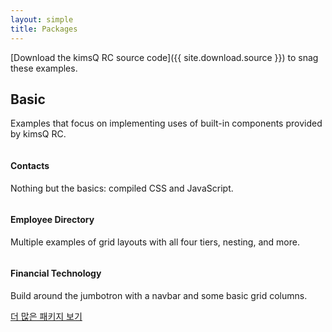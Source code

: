 ```yaml
---
layout: simple
title: Packages
---
```


[Download the kimsQ RC source code]({{ site.download.source }}) to snag these examples.

## Basic

Examples that focus on implementing uses of built-in components provided by kimsQ RC.

<div class="row bd-examples">
  <div class="col-xs-6 col-md-4">
    <a href="{{ site.baseurl }}/packages/contacts/">
      <img class="img-thumbnail" src="http://placehold.it/600x375" alt="">
    </a>
    <h4>Contacts</h4>
    <p>Nothing but the basics: compiled CSS and JavaScript.</p>
  </div>
  <div class="col-xs-6 col-md-4">
    <a href="{{ site.baseurl }}/packages/directory/">
      <img class="img-thumbnail" src="http://placehold.it/600x375" alt="">
    </a>
    <h4>Employee Directory</h4>
    <p>Multiple examples of grid layouts with all four tiers, nesting, and more.</p>
  </div>
  <div class="clearfix hidden-sm-up"></div>

  <div class="col-xs-6 col-md-4">
    <a href="{{ site.baseurl }}/packages/fintech/">
      <img class="img-thumbnail" src="http://placehold.it/600x375" alt="">
    </a>
    <h4>Financial Technology</h4>
    <p>Build around the jumbotron with a navbar and some basic grid columns.</p>
  </div>
</div>

<a class="btn btn-secondary btn-lg btn-block" href="{{ site.packages }}" target="_blank" onclick="ga('send', 'event', 'Navbar', 'Community links', 'Store');">더 많은 패키지 보기</a>
